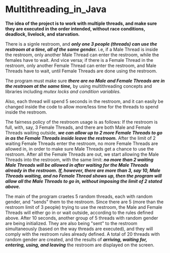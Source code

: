 # Multithreading_in_Java
**The idea of the project is to work with multiple threads, and make sure they are executed 
in the order intended, without race conditions, deadlock, livelock, and starvation.**

There is a signle restroom, and ***only one 3 people (threads) can use the restroom at a time, all of the same gender.***
i.e, if a Male Thread is inside the restroom, only another Male Thread can enter the restroom, while 
the females have to wait. And vice versa; if there is a Female Thread in the restroom, only another
Female Thread can enter the restroom, and Male Threads have to wait, until Female Threads are done
using the restroom. 

The program must make sure ***there are no Male and Female Threads are in the restroom at the same time,***
  by using multithreading concepts and libraries including _mutex locks and condition variables._
  
Also, each thread will spend 5 seconds in the restroom, and it can easily be changed inside the code
  to allow more/less time for the threads to spend inside the restroom.

The fairness policy of the restroom usage is as follows:
  If the restroom is full, with, say, 3 Female Threads, and there are both Male and Female Threads 
  waiting outside, ***we can allow up to 2 more Female Threads to go in as the Female Threads inside 
  leave the restroom.*** After the limit of 2 waiting Female Threads enter the restroom, no more Female
  Threads are allowed in, in order to make sure Male Threads get a chance to use the restroom. After
  all the Female Threads are out, we start allowing the Male Threads into the restroom, with the same
  limit: ***no more than 2 waiting Male Threads will be allowed in after waiting for the Male Threads
  already in the restroom.***
  ***If, however, there are more than 3, say 10, Male Threads waiting, and no Female Thread shows up,
  then the program will allow all the Male Threads to go in, without imposing the limit of 2 stated above.***
  
The main of the program craetes 5 random threads, each with random gender, and "sends" them to the 
  restroom. Since there are 5 (more than the restroom limit of 3 people) trying to use the restroom,
  the Male and Female Threads will either go in or wait outside, according to the rules defined above.
  After 10 seconds, another group of 5 threads with random gender are being initialized. They are also
  being "sent" to the restroom simultaneously (based on the way threads are executed), and they will
  comply with the restroom rules already defined. A total of 20 threads with random gender are created,
  and the results of ***arriving, waiting for, entering, using, and leaving*** the restroom are displayed
  on the screen.

